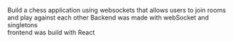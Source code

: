 Build a chess application using websockets that allows users to join rooms and play against each other
Backend was made with webSocket and singletons  
frontend was build with React 

 
 
